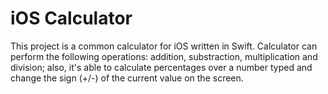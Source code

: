 # iOS Calculator

This project is a common calculator for iOS written in Swift. Calculator can perform the following operations: addition, substraction, multiplication and division; also, it's able to calculate percentages over a number typed and change the sign (+/-) of the current value on the screen. 
